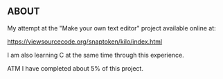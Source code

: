 ## ABOUT

My attempt at the "Make your own text editor" project available online at:

https://viewsourcecode.org/snaptoken/kilo/index.html

I am also learning C at the same time through this experience.

ATM I have completed about 5% of this project.


